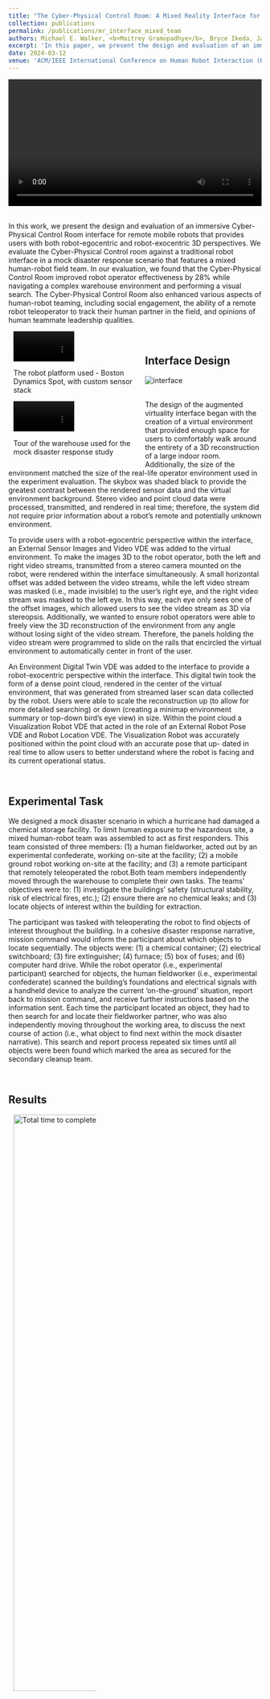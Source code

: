 ```yaml
---
title: "The Cyber-Physical Control Room: A Mixed Reality Interface for Mobile Robot Teleoperation and Human-Robot Teaming"
collection: publications
permalink: /publications/mr_interface_mixed_team
authors: Michael E. Walker, <b>Maitrey Gramopadhye</b>, Bryce Ikeda, Jack Burns, Daniel Szafir
excerpt: 'In this paper, we present the design and evaluation of an immersive Cyber-Physical Control Room interface for teleoperating remote mobile robots.'
date: 2024-03-12
venue: 'ACM/IEEE International Conference on Human Robot Interaction (HRI)'
---
```


<style>
/* Style the counter cards */
.column {
  float: left;
  width: 25%;
  padding: 0 10px;
}

.card {
<!--   box-shadow: 0 4px 8px 0 rgba(0, 0, 0, 0.2); /* this adds the "card" effect */ -->
  padding: 16px;
<!--   text-align: center; -->
<!--   background-color: #f1f1f1; -->
}
  
a:link {
  text-decoration: none;
}
</style>

<div class="card">
  <video width="100%" controls>
    <source src="/images/interface_demo_540.mp4" type="video/mp4">
  Your browser does not support the video tag.
  </video>
</div>
<br>

In this work, we present the design and evaluation of an immersive Cyber-Physical Control Room interface for remote mobile robots that provides users with both robot-egocentric and robot-exocentric 3D perspectives. We evaluate the Cyber-Physical Control room against a traditional robot interface in a mock disaster response scenario that features a mixed human-robot field team. In our evaluation, we found that the Cyber-Physical Control Room improved robot operator effectiveness by 28% while navigating a complex warehouse environment and performing a visual search. The Cyber-Physical Control Room also enhanced various aspects of human-robot teaming, including social engagement, the ability of a remote robot teleoperator to track their human partner in the field, and opinions of human teammate leadership qualities.

<div class="row">
  <div class="column" style="width: 50%;">
    <div class="card">
      <video controls style="width: 48%;">
        <source src="/images/spot_720.mp4" type="video/mp4">
      Your browser does not support the video tag.
      </video>
    </div>
    <div class="card">
      <p>The robot platform used - Boston Dynamics Spot, with custom sensor stack</p>
    </div>
  </div>
  <div class="column" style="width: 50%;">
    <div class="card">
      <video controls style="width: 48%;">
        <source src="/images/warehouse_540.mp4" type="video/mp4">
      Your browser does not support the video tag.
      </video>
    </div>
    <div class="card">
      <p>Tour of the warehouse used for the mock disaster response study</p>
    </div>
  </div>
</div>
<br>

## Interface Design
<div class="card">
  <img alt="interface" src="https://github.com/maitreygram/maitreygram.github.io/assets/24911348/834f53a9-66e5-4303-b088-5bd8b7320ee5"/>
</div>
<br>
<div class="card">
  <p>The design of the augmented virtuality interface began with the creation of a virtual environment that provided enough space for users to comfortably walk around the entirety of a 3D reconstruction of a large indoor room. Additionally, the size of the environment matched the size of the real-life operator environment used in the experiment evaluation. The skybox was shaded black to provide the greatest contrast between the rendered sensor data and the virtual environment background. Stereo video and point cloud data were processed, transmitted, and rendered in real time; therefore, the system did not require prior information about a robot’s remote and potentially unknown environment.</p>
</div>
<div class="card">
  <p>To provide users with a robot-egocentric perspective within the interface, an External Sensor Images and Video VDE was added to the virtual environment. To make the images 3D to the robot operator, both the left and right video streams, transmitted from a stereo camera mounted on the robot, were rendered within the interface simultaneously. A small horizontal offset was added between the video streams, while the left video stream was masked (i.e., made invisible) to the user’s right eye, and the right video stream was masked to the left eye. In this way, each eye only sees one of the offset images, which allowed users to see the video stream as 3D via stereopsis. Additionally, we wanted to ensure robot operators were able to freely view the 3D reconstruction of the environment from any angle without losing sight of the video stream. Therefore, the panels holding the video stream were programmed to slide on the rails that encircled the virtual environment to automatically center in front of the user.</p>
</div>
<div class="card">
  <p>An Environment Digital Twin VDE was added to the interface to provide a robot-exocentric perspective within the interface. This digital twin took the form of a dense point cloud, rendered in the center of the virtual environment, that was generated from streamed laser scan data collected by the robot. Users were able to scale the reconstruction up (to allow for more detailed searching) or down (creating a minimap environment summary or top-down bird’s eye view) in size. Within the point cloud a Visualization Robot VDE that acted in the role of an External Robot Pose VDE and Robot Location VDE. The Visualization Robot was accurately positioned within the point cloud with an accurate pose that up- dated in real time to allow users to better understand where the robot is facing and its current operational status.</p>
</div>
<br>

## Experimental Task
<div class="card">
  <p>We designed a mock disaster scenario in which a hurricane had damaged a chemical storage facility. To limit human exposure to the hazardous site, a mixed human-robot team was assembled to act as first responders. This team consisted of three members: (1) a human fieldworker, acted out by an experimental confederate, working on-site at the facility; (2) a mobile ground robot working on-site at the facility; and (3) a remote participant that remotely teleoperated the robot.Both team members independently moved through the warehouse to complete their own tasks. The teams’ objectives were to: (1) investigate the buildings’ safety (structural stability, risk of electrical fires, etc.); (2) ensure there are no chemical leaks; and (3) locate objects of interest within the building for extraction.</p>
</div>
<div class="card">
  <p>The participant was tasked with teleoperating the robot to find objects of interest throughout the building. In a cohesive disaster response narrative, mission command would inform the participant about which objects to locate sequentially. The objects were: (1) a chemical container; (2) electrical switchboard; (3) fire extinguisher; (4) furnace; (5) box of fuses; and (6) computer hard drive. While the robot operator (i.e., experimental participant) searched for objects, the human fieldworker (i.e., experimental confederate) scanned the building’s foundations and electrical signals with a handheld device to analyze the current ‘on-the-ground’ situation, report back to mission command, and receive further instructions based on the information sent. Each time the participant located an object, they had to then search for and locate their fieldworker partner, who was also independently moving throughout the working area, to discuss the next course of action (i.e., what object to find next within the mock disaster narrative). This search and report process repeated six times until all objects were been found which marked the area as secured for the secondary cleanup team.
</p>
</div>
<br>

## Results

<div class="row">
  <div class="column" style="width: 33%;">
    <div class="card">
      <img width="1146" alt="Total time to complete all tasks" src="https://github.com/maitreygram/maitreygram.github.io/assets/24911348/34e10e27-a0a9-4684-9629-95fa2fa12c4c">
    </div>
    <br>
    <div class="card">
    </div>
  </div>
  <div class="column" style="width: 33%;">
    <div class="card">
    </div>
    <br>
    <div class="card">
    </div>
  </div>
  <div class="column" style="width: 33%;">
    <div class="card">
    </div>
    <br>
    <div class="card">
    </div>
  </div>
</div>
